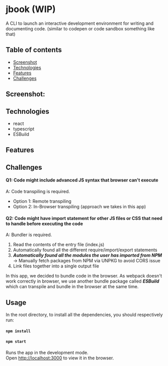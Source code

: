# jbook (WIP)
A CLI to launch an interactive development environment for writing and documenting code. (similar to codepen or code sandbox something like that)

## Table of contents
* [Screenshot](#screenshot)
* [Technologies](#technologies)
* [Features](#features)
* [Challenges](#challenges)

## Screenshot:

## Technologies
- react
- typescript
- ESBuild

## Features

## Challenges
#### Q1: Code might include advanced JS syntax that browser can't execute  
A: Code transpiling is required.    
- Option 1: Remote transpiling
- Option 2: In-Browser transpiling (approach we takes in this app)

#### Q2: Code might have import statement for other JS files or CSS that need to handle before executing the code    
A: Bundler is required. 
1. Read the contents of the entry file (index.js)
2. Automatically found all the different require/import/export statements
3. ***Automatically found all the modules the user has imported from NPM*** -> Manually fetch packages from NPM via UNPKG to avoid CORS issue
4. Link files together into a single output file

In this app, we decided to bundle code in the browser. As webpack doesn't work correctly in browser, we use another bundle package called ***ESBuild*** which can transpile and bundle in the browser at the same time.

## Usage

In the root directory, to install all the dependencies, you should respectively run:

#### `npm install`

#### `npm start`

Runs the app in the development mode.<br />
Open [http://localhost:3000](http://localhost:3000) to view it in the browser.
